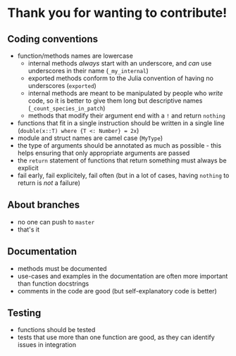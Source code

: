 # Thank you for wanting to contribute!

## Coding conventions

- function/methods names are lowercase
  - internal methods *always* start with an underscore, and *can* use underscores in their name (`_my_internal`)
  - exported methods conform to the Julia convention of having no underscores (`exported`)
  - internal methods are meant to be manipulated by people who *write* code, so it is better to give them long but descriptive names (`_count_species_in_patch`)
  - methods that modify their argument end with a `!` and return `nothing`
 - functions that fit in a single instruction should be written in a single line (`double(x::T) where {T <: Number} = 2x`)
 - module and struct names are camel case (`MyType`)
 - the type of arguments should be annotated as much as possible - this helps ensuring that only appropriate arguments are passed
 - the `return` statement of functions that return something must always be explicit
 - fail early, fail explicitely, fail often (but in a lot of cases, having `nothing` to return is *not* a failure)
 
 ## About branches
 
 - no one can push to `master`
 - that's it
 
 ## Documentation
 
 - methods must be documented
 - use-cases and examples in the documentation are often more important than function docstrings
 - comments in the code are good (but self-explanatory code is better)
 
 ## Testing

- functions should be tested
- tests that use more than one function are good, as they can identify issues in integration
